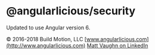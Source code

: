 # @angularlicious/security

Updated to use Angular version 6.

&copy; 2016-2018 Build Motion, LLC [www.angularlicious.com](http://www.angularlicious.com)
[Matt Vaughn on LinkedIn](https://www.linkedin.com/in/matt-vaughn-857a982?trk=profile-badge)
